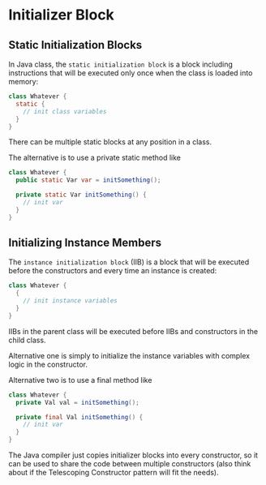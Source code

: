 # Initializer Block

## Static Initialization Blocks

In Java class, the `static initialization block` is a block including instructions that will be executed only once when the class is loaded into memory:

```java
class Whatever {
  static {
    // init class variables
  }
}
```

There can be multiple static blocks at any position in a class.

The alternative is to use a private static method like

```java
class Whatever {
  public static Var var = initSomething();

  private static Var initSomething() {
    // init var
  }
}
```

## Initializing Instance Members

The `instance initialization block` (IIB) is a block that will be executed before the constructors and every time an instance is created:

```java
class Whatever {
  {
    // init instance variables
  }
}
```

IIBs in the parent class will be executed before IIBs and constructors in the child class.

Alternative one is simply to initialize the instance variables with complex logic in the constructor.

Alternative two is to use a final method like

```java
class Whatever {
  private Val val = initSomething();

  private final Val initSomething() {
    // init var
  }
}
```

The Java compiler just copies initializer blocks into every constructor, so it can be used to share the code between multiple constructors (also think about if the Telescoping Constructor pattern will fit the needs).
